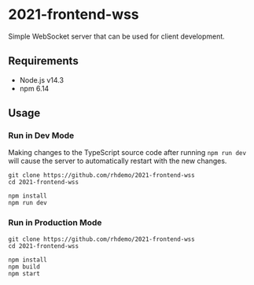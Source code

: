 # 2021-frontend-wss

Simple WebSocket server that can be used for client development.

## Requirements

- Node.js v14.3
- npm 6.14

## Usage

### Run in Dev Mode

Making changes to the TypeScript source code after running `npm run dev` will
cause the server to automatically restart with the new changes.

```
git clone https://github.com/rhdemo/2021-frontend-wss
cd 2021-frontend-wss

npm install
npm run dev
```

### Run in Production Mode

```
git clone https://github.com/rhdemo/2021-frontend-wss
cd 2021-frontend-wss

npm install
npm build
npm start
```
